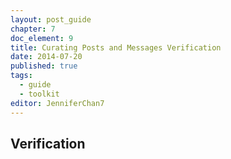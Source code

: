 ```yaml
---
layout: post_guide
chapter: 7
doc_element: 9
title: Curating Posts and Messages Verification
date: 2014-07-20
published: true
tags:
  - guide
  - toolkit
editor: JenniferChan7
---
```


## Verification



